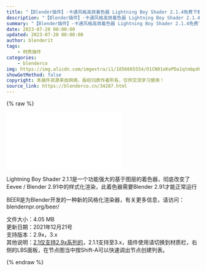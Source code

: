 ```yaml
---
title: "【Blender插件】-卡通风格高效着色器 Lightning Boy Shader 2.1.4免费下载"
description: "【Blender插件】-卡通风格高效着色器 Lightning Boy Shader 2.1.4免费下载"
summary: "【Blender插件】-卡通风格高效着色器 Lightning Boy Shader 2.1.4免费下载"
date: 2023-07-20 00:00:00
updated: 2023-07-20 00:00:00
author: blenderit
tags: 
    - 材质插件
categories:
    - blenderco
img: https://img.alicdn.com/imgextra/i1/1856665554/O1CN01oKePDa1qtmbpdCQFc_!!1856665554.jpg
showGetMethod: false
copyright: 本插件资源来自网络，版权归原作者所有，仅供交流学习使用！
source_link: https://blenderco.cn/34287.html
---
```


{% raw %}
<div id="external-video-d5aed9a90d" class="external-video"><iframe frameborder="0" src="//player.bilibili.com/player.html?aid=504608779&amp;bvid=BV1ug411E7R4&amp;cid=379585357&amp;page=1" allowfullscreen="true"></iframe></div><p>Lightning Boy Shader 2.1.1是一个功能强大的基于图层的着色器，彻底改变了Eevee / Blender 2.91中的样式化渲染，此着色器需要Blender 2.91才能正常运行</p><p>BEER是为Blender开发的一种新的风格化渲染器，有关更多信息，请访问：blendernpr.org/beer/</p><p>文件大小：4.05 MB<br>
更新日期：2021年12月21号<br>
支持版本：2.9x，3.x<br>
其他说明：<a href="https://blenderco.cn/32611.html">2.1仅支持2.9x系列的</a>，2.1.1支持至3.x，插件使用请切换到材质栏，右侧的LBS面板，在节点图当中按Shift-A可以快速调出节点创建列表。</p>
<div style="display: none">blenderco</div>
{% endraw %}
